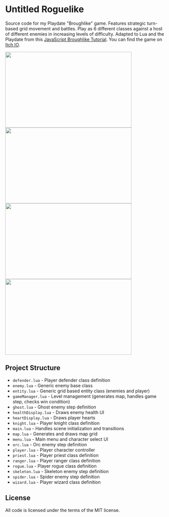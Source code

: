 # Untitled Roguelike
Source code for my Playdate "Broughlike" game. Features strategic turn-based grid movement and battles. Play as 6 different classes against a host of different enemies in increasing levels of difficulty. Adapted to Lua and the Playdate from this [JavaScript Broughlike Tutorial](https://nluqo.github.io/broughlike-tutorial/). You can find the game on [Itch IO](https://squidgod.itch.io/untitled-roguelike).

<img src="https://github.com/user-attachments/assets/0095d1b3-9374-4311-bb7f-c87996632b71" width="400" height="240"/>
<img src="https://github.com/user-attachments/assets/9ddee7b2-e9ca-4d0f-8014-bcf0cc9a52f4" width="400" height="240"/>
<img src="https://github.com/user-attachments/assets/72a3b3e1-6cfe-46f4-a8df-c854a8f7be4d" width="400" height="240"/>
<img src="https://github.com/user-attachments/assets/c54ca9ee-64a3-4d8c-a031-c5b04b5b6141" width="400" height="240"/>

## Project Structure
- `defender.lua` - Player defender class definition
- `enemy.lua` - Generic enemy base class
- `entity.lua` - Generic grid based entity class (enemies and player)
- `gameManager.lua` - Level management (generates map, handles game step, checks win condition)
- `ghost.lua` - Ghost enemy step definition
- `healthDisplay.lua` - Draws enemy health UI
- `heartDisplay.lua` - Draws player hearts 
- `knight.lua` - Player knight class definition
- `main.lua` - Handles scene initialization and transitions
- `map.lua` - Generates and draws map grid
- `menu.lua` - Main menu and character select UI
- `orc.lua` - Orc enemy step definition
- `player.lua` - Player character controller
- `priest.lua` - Player priest class definition
- `ranger.lua` - Player ranger class definition
- `rogue.lua` - Player rogue class definition
- `skeleton.lua` - Skeleton enemy step definition
- `spider.lua` - Spider enemy step definition
- `wizard.lua` - Player wizard class definition

## License
All code is licensed under the terms of the MIT license.
